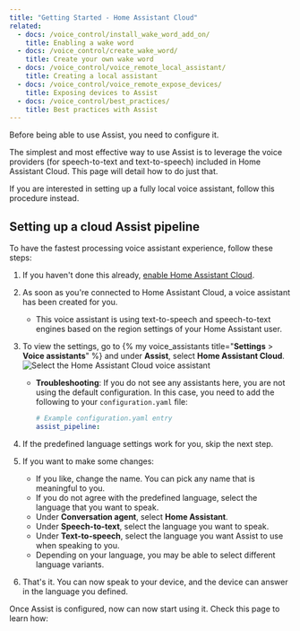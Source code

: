 ```yaml
---
title: "Getting Started - Home Assistant Cloud"
related:
  - docs: /voice_control/install_wake_word_add_on/
    title: Enabling a wake word
  - docs: /voice_control/create_wake_word/
    title: Create your own wake word
  - docs: /voice_control/voice_remote_local_assistant/
    title: Creating a local assistant
  - docs: /voice_control/voice_remote_expose_devices/
    title: Exposing devices to Assist
  - docs: /voice_control/best_practices/
    title: Best practices with Assist
---
```


Before being able to use Assist, you need to configure it.

The simplest and most effective way to use Assist is to leverage the voice providers (for speech-to-text and text-to-speech) included in Home Assistant Cloud.
This page will detail how to do just that.

If you are interested in setting up a fully local voice assistant, follow this procedure instead.


## Setting up a cloud Assist pipeline

To have the fastest processing voice assistant experience, follow these steps:

1. If you haven't done this already, [enable Home Assistant Cloud](https://www.nabucasa.com/config/).
2. As soon as you're connected to Home Assistant Cloud, a voice assistant has been created for you.
   - This voice assistant is using text-to-speech and speech-to-text engines based on the region settings of your Home Assistant user.
3. To view the settings, go to {% my voice_assistants title="**Settings** > **Voice assistants**" %} and under **Assist**, select **Home Assistant Cloud**.
     ![Select the Home Assistant Cloud voice assistant](/images/assist/assistants_ha_cloud.png)

     - **Troubleshooting**: If you do not see any assistants here, you are not using the default configuration. In this case, you need to add the following to your `configuration.yaml` file:

       ```yaml
       # Example configuration.yaml entry
       assist_pipeline:
       ```
4. If the predefined language settings work for you, skip the next step.
5. If you want to make some changes:
   - If you like, change the name. You can pick any name that is meaningful to you.
   - If you do not agree with the predefined language, select the language that you want to speak.
   - Under **Conversation agent**, select **Home Assistant**.
   - Under **Speech-to-text**, select the language you want to speak.
   - Under **Text-to-speech**, select the language you want Assist to use when speaking to you.
   - Depending on your language, you may be able to select different language variants.

6. That's it. You can now speak to your device, and the device can answer in the language you defined.

Once Assist is configured, now can now start using it. Check this page to learn how:

